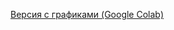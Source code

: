 [Версия с графиками (Google Colab)](https://colab.research.google.com/drive/1f7eya4GfHson0xHVMCqgywMDHg9TrztY)
